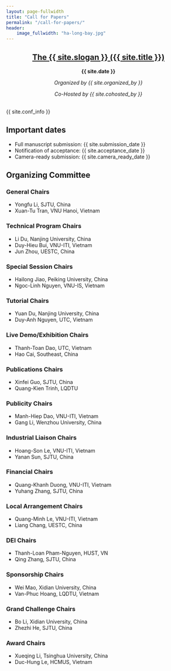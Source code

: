 ```yaml
---
layout: page-fullwidth
title: "Call for Papers"
permalink: "/call-for-papers/"
header:
    image_fullwidth: "ha-long-bay.jpg"
---
```


<center><h2><a href="/images/cfp.pdf">The {{ site.slogan }} ({{ site.title }})</a></h2>
<b>{{ site.date }}</b><br/>

<i>Organized by {{ site.organized_by }} </i> <br/>

<i>Co-Hosted by {{ site.cohosted_by }} </i><br/><br/>
</center>


{{ site.conf_info }}

## Important dates
- Full manuscript submission: {{ site.submission_date }}
- Notification of acceptance: {{ site.acceptance_date }}
- Camera-ready submission: {{ site.camera_ready_date }}

## Organizing Committee
### General Chairs
- Yongfu Li, SJTU, China
- Xuan-Tu Tran, VNU Hanoi, Vietnam

### Technical Program Chairs
- Li Du, Nanjing University, China
- Duy-Hieu Bui, VNU-ITI, Vietnam
- Jun Zhou, UESTC, China
### Special Session Chairs
- Hailong Jiao, Peiking University, China
- Ngoc-Linh Nguyen, VNU-IS, Vietnam
### Tutorial Chairs
- Yuan Du, Nanjing University, China
- Duy-Anh Nguyen, UTC, Vietnam
### Live Demo/Exhibition Chairs
- Thanh-Toan Dao, UTC, Vietnam
- Hao Cai, Southeast, China
### Publications Chairs
- Xinfei Guo, SJTU, China
- Quang-Kien Trinh, LQDTU
### Publicity Chairs
- Manh-Hiep Dao, VNU-ITI, Vietnam
- Gang Li, Wenzhou University, China
### Industrial Liaison Chairs
- Hoang-Son Le, VNU-ITI, Vietnam
- Yanan Sun, SJTU, China
### Financial Chairs
- Quang-Khanh Duong, VNU-ITI, Vietnam
- Yuhang Zhang, SJTU, China
### Local Arrangement Chairs
- Quang-Minh Le, VNU-ITI, Vietnam
- Liang Chang, UESTC, China
### DEI Chairs
- Thanh-Loan Pham-Nguyen, HUST, VN
- Qing Zhang, SJTU, China
### Sponsorship Chairs
- Wei Mao, Xidian University, China
- Van-Phuc Hoang, LQDTU, Vietnam
### Grand Challenge Chairs
- Bo Li, Xidian University, China
- Zhezhi He, SJTU, China
### Award Chairs
- Xueqing Li, Tsinghua University, China
- Duc-Hung Le, HCMUS, Vietnam

